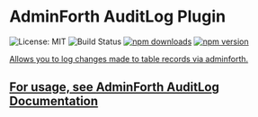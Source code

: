 # AdminForth AuditLog Plugin

<img src="https://img.shields.io/badge/License-MIT-blue.svg" alt="License: MIT" /> <img src="https://woodpecker.devforth.io/api/badges/3848/status.svg" alt="Build Status" /> <a href="https://www.npmjs.com/package/@adminforth/audit-log"> <img src="https://img.shields.io/npm/dt/@adminforth/audit-log" alt="npm downloads" /></a> <a href="https://www.npmjs.com/package/@adminforth/audit-log"><img src="https://img.shields.io/npm/v/@adminforth/audit-log" alt="npm version" /></a> <a href="https://www.npmjs.com/package/@adminforth/audit-log">

Allows you to log changes made to table records via adminforth.

## For usage, see [AdminForth AuditLog Documentation](https://adminforth.dev/docs/tutorial/Plugins/AuditLog/)